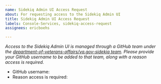 ```yaml
---
name: Sidekiq Admin UI Access Request
about: For requesting access to the Sidekiq Admin UI
title: Sidekiq Admin UI Access Request
labels: Console-Services, sidekiq-access-request
assignees: ericboehs

---
```


_Access to the Sidekiq Admin UI is managed through a GitHub team under the [department-of-veterans-affairs/va.gov-sidekiq team](https://github.com/orgs/department-of-veterans-affairs/teams/va-gov-sidekiq/members). Please provide your GitHub username to be added to that team, along with a reason access is required._

- GitHub username: 
- Reason access is required:
